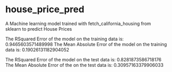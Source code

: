# house_price_pred
A Machine learning model trained with fetch_california_housing from sklearn to predict House Prices

The RSquared Error of the model on the training data is: 0.9465603571489998
The Mean Absolute Error of the model on the training data is: 0.19026131182904052

The RSquared Error of the model on the test data is: 0.8281873586718176
The Mean Absolute Error of the on the test data is: 0.30957163379906033

